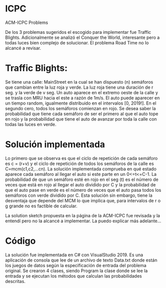 # ICPC
ACM-ICPC Problems

De los 3 problemas sugeridos el escogido para implementar fue Traffic Blights. Adicionalmente se analizó el Conquer the World, interesante pero a todas luces bien complejo de solucionar. El problema Road Time no lo alcancé a revisar.

# Traffic Blights: 

Se tiene una calle: MainStreet en la cual se han dispuesto (n) semáforos que cambian entre la luz roja y verde. La luz roja tiene una duración de r seg. y la verde de v seg. Un auto aparece en el extremo oeste de la calle y se trasla con MRU hacia el este a razón de 1m/s. El auto puede aparecer en un tiempo random, igualmente distribuido en el intervalos [0, 2019!]. En el segundo cero, todos los semáforos comienzan en rojo. Se desea saber la probabilidad que tiene cada semáforo de ser el primero al que el auto tope en rojo y la probabilidad que tiene el auto de avanzar por toda la calle con todas las luces en verde. 

# Solución implementada

Lo primero que se observa es que el ciclo de repetición de cada semáforo es c = (r+v) y el ciclo de repetición de todos los semáforos de la calle es C=mcm(c1,c2,...cn). La solución implementada comprueba en qué estado aparece cada semáforo al llegar el auto si este parte en un 0<=t<=C-1. La probabilidad de que un semáforo esté en rojo en el seg (t) es el número de veces que está en rojo al llegar el auto dividido por C y la probabilidad de que el auto pase en verde es el número de veces que el auto pasa todos los semáforos con verde dividido por C. Esta solución sin embargo, tiene la desventaja que depende del MCM lo que implica que, para intervalos de r o g grande no es factible de calcular. 

La solution sketch propuesta en la página de la ACM-ICPC fue revisada y la entendí pero no la alcancé a implementar. La puedo explicar más adelante...


# Código
La solución fue implementada en C# con VisualStudio 2019. Es una aplicación de consola que lee de un archivo de texto Data.txt donde están los juegos de datos según la especificación de entrada del problema original. Se crearon 4 clases, siendo Program la clase donde se lee la entrada y se ejecutan los métodos que calculan las probabilidades descritas.
